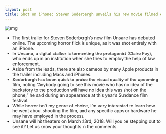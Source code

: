 ```yaml
---
layout: post
title: Shot on iPhone: Steven Soderbergh unveils his new movie filmed entirely on iPhone
---
```

![img](http://media.idownloadblog.com/wp-content/uploads/2018/01/Unsane-Trailer.jpg)
* The first trailer for Steven Soderbergh’s new film Unsane has debuted online. The upcoming horror flick is unique, as it was shot entirely with an iPhone.
* In Unsane, a digital stalker is tormenting the protagonist (Claire Foy), who ends up in an institution when she tries to employ the help of law enforcement.
* Aside from the leads, there are also cameos by many Apple products in the trailer including Macs and iPhones.
* Soderbergh has been quick to praise the visual quality of the upcoming film, noting “Anybody going to see this movie who has no idea of the backstory to the production will have no idea this was shot on the phone,” he said during an appearance at this year’s Sundance film festival.
* While horror isn’t my genre of choice, I’m very interested to learn how he went about shooting the film, and any specific apps or hardware he may have employed in the process.
* Unsane will hit theaters on March 23rd, 2018. Will you be stepping out to see it? Let us know your thoughts in the comments.

